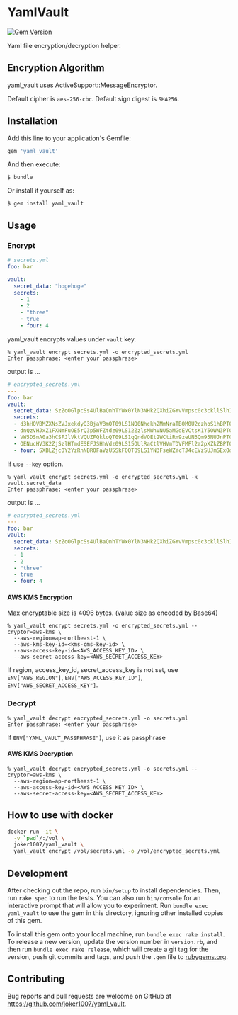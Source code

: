 # YamlVault
[![Gem Version](https://badge.fury.io/rb/yaml_vault.svg)](https://badge.fury.io/rb/yaml_vault)

Yaml file encryption/decryption helper.

## Encryption Algorithm

yaml_vault uses ActiveSupport::MessageEncryptor.

Default cipher is `aes-256-cbc`.
Default sign digest is `SHA256`.

## Installation

Add this line to your application's Gemfile:

```ruby
gem 'yaml_vault'
```

And then execute:

    $ bundle

Or install it yourself as:

    $ gem install yaml_vault

## Usage

### Encrypt

```yml
# secrets.yml
foo: bar

vault:
  secret_data: "hogehoge"
  secrets:
    - 1
    - 2
    - "three"
    - true
    - four: 4
```

yaml_vault encrypts values under `vault` key.

```
% yaml_vault encrypt secrets.yml -o encrypted_secrets.yml
Enter passphrase: <enter your passphrase>
```

output is ...

```yml
# encrypted_secrets.yml
---
foo: bar
vault:
  secret_data: SzZoOGlpcSs4UlBaQnhTYWx0YlN3NHk2QXhiZGYvVmpsc0c3ckllSlh1TT0tLU13ZERzRWsxaGc0Y090blNIdXVVMmc9PQ==--24b2af56d2563776ca316dbfa243333dd053fea1
  secrets:
  - d3hHQVBMZXNsZVJxekdyQ3BjaVBmQT09LS1NQ0Nhckh2MmNraTB0M0U2czhoS1hBPT0=--9b0260204b381a85ba937ee2c056d841c8b85bae
  - dnQzVHJxZ1FXNmFuOE5rQ3p5WFZtdz09LS12ZzlsMWhVNU5aMGdEVCtsK1Y5OWN3PT0=--d9dccae2b49e88331b32ffed072513aee7ffbc22
  - VW5DSnA0a3hCSFJlVktVQUZFQkloQT09LS1qQndVOEt2WCtiRm9zeUN3Qm95NUJnPT0=--b4459fe0f110d8a4d64a704c5bebe4e8dc3b566f
  - OENucHV3K2ZjSzlHTmdESEFJSHhVdz09LS15OUlRaCtlVHVmTDVFMFl2a2pXZkZBPT0=--00f630b1732e73678ebe918a386dd4152c5e9e99
  - four: SXBLZjc0Y2YzRnNBR0FaVzU5SkF0QT09LS1YN3FseWZYcTJ4cEVzSUJmSExOdnNBPT0=--c8dda633ddaba2853161655ab807926f23ea8e59
```

If use `--key` option.

```
% yaml_vault encrypt secrets.yml -o encrypted_secrets.yml -k vault.secret_data
Enter passphrase: <enter your passphrase>
```

output is ...

```yml
# encrypted_secrets.yml
---
foo: bar
vault:
  secret_data: SzZoOGlpcSs4UlBaQnhTYWx0YlN3NHk2QXhiZGYvVmpsc0c3ckllSlh1TT0tLU13ZERzRWsxaGc0Y090blNIdXVVMmc9PQ==--24b2af56d2563776ca316dbfa243333dd053fea1
  secrets:
  - 1
  - 2
  - "three"
  - true
  - four: 4
```

#### AWS KMS Encryption

Max encryptable size is 4096 bytes. (value size as encoded by Base64)

```
% yaml_vault encrypt secrets.yml -o encrypted_secrets.yml --cryptor=aws-kms \
  --aws-region=ap-northeast-1 \
  --aws-kms-key-id=<kms-cms-key-id> \
  --aws-access-key-id=<AWS_ACCESS_KEY_ID> \
  --aws-secret-access-key=<AWS_SECRET_ACCESS_KEY>
```

If region, access_key_id, secret_access_key is not set, use `ENV["AWS_REGION"]`, `ENV["AWS_ACCESS_KEY_ID"]`, `ENV["AWS_SECRET_ACCESS_KEY"]`.

### Decrypt

```
% yaml_vault decrypt encrypted_secrets.yml -o secrets.yml
Enter passphrase: <enter your passphrase>
```

If `ENV["YAML_VAULT_PASSPHRASE"]`, use it as passphrase

#### AWS KMS Decryption

```
% yaml_vault decrypt encrypted_secrets.yml -o secrets.yml --cryptor=aws-kms \
  --aws-region=ap-northeast-1 \
  --aws-access-key-id=<AWS_ACCESS_KEY_ID> \
  --aws-secret-access-key=<AWS_SECRET_ACCESS_KEY>
```

## How to use with docker

```bash
docker run -it \
  -v `pwd`/:/vol \
  joker1007/yaml_vault \
  yaml_vault encrypt /vol/secrets.yml -o /vol/encrypted_secrets.yml
```

## Development

After checking out the repo, run `bin/setup` to install dependencies. Then, run `rake spec` to run the tests. You can also run `bin/console` for an interactive prompt that will allow you to experiment. Run `bundle exec yaml_vault` to use the gem in this directory, ignoring other installed copies of this gem.

To install this gem onto your local machine, run `bundle exec rake install`. To release a new version, update the version number in `version.rb`, and then run `bundle exec rake release`, which will create a git tag for the version, push git commits and tags, and push the `.gem` file to [rubygems.org](https://rubygems.org).

## Contributing

Bug reports and pull requests are welcome on GitHub at https://github.com/joker1007/yaml_vault.

